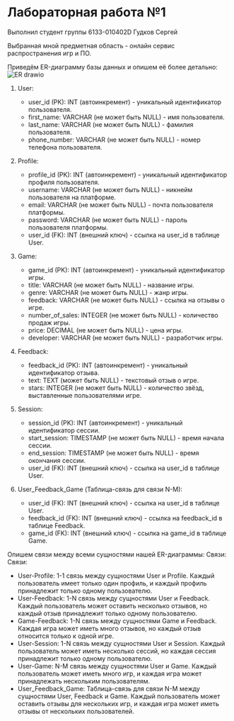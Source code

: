 # Лабораторная работа №1 
Выполнил студент группы 6133-010402D Гудков Сергей

Выбранная мной предметная область - онлайн сервис распространения игр и ПО.

Приведём ER-диаграмму базы данных и опишем её более детально:
![ER drawio](https://github.com/DekartVan/Corporate-databases-LR/assets/60447026/941590ea-640c-4664-825b-a99fdd9d4d00)
1. User:
   - user_id (PK): INT (автоинкремент) - уникальный идентификатор пользователя.
   - first_name: VARCHAR (не может быть NULL) - имя пользователя.
   - last_name: VARCHAR (не может быть NULL) - фамилия пользователя.
   - phone_number: VARCHAR (не может быть NULL) - номер телефона пользователя.

2. Profile:
   - profile_id (PK): INT (автоинкремент) - уникальный идентификатор профиля пользователя.
   - username: VARCHAR (не может быть NULL) - никнейм пользователя на платформе.
   - email: VARCHAR (не может быть NULL) - почта пользователя платформы.
   - password: VARCHAR (не может быть NULL) - пароль пользователя платформы.
   - user_id (FK): INT (внешний ключ) - ссылка на user_id в таблице User.

3. Game:
   - game_id (PK): INT (автоинкремент) - уникальный идентификатор игры.
   - title: VARCHAR (не может быть NULL) - название игры.
   - genre: VARCHAR (не может быть NULL) - жанр игры.
   - feedback: VARCHAR (не может быть NULL) - ссылка на отзывы о игре.
   - number_of_sales: INTEGER (не может быть NULL) - количество продаж игры.
   - price: DECIMAL (не может быть NULL) - цена игры.
   - developer: VARCHAR (не может быть NULL) - разработчик игры.

4. Feedback:
   - feedback_id (PK): INT (автоинкремент) - уникальный идентификатор отзыва.
   - text: TEXT (может быть NULL) - текстовый отзыв о игре.
   - stars: INTEGER (не может быть NULL) - количество звёзд, выставленные пользователями игре.

5. Session:
   - session_id (PK): INT (автоинкремент) - уникальный идентификатор сессии.
   - start_session: TIMESTAMP (не может быть NULL) - время начала сессии.
   - end_session: TIMESTAMP (не может быть NULL) - время окончания сессии.
   - user_id (FK): INT (внешний ключ) - ссылка на user_id в таблице User.

6. User_Feedback_Game (Таблица-связь для связи N-M):
   - user_id (FK): INT (внешний ключ) - ссылка на user_id в таблице User.
   - feedback_id (FK): INT (внешний ключ) - ссылка на feedback_id в таблице Feedback.
   - game_id (FK): INT (внешний ключ) - ссылка на game_id в таблице Game.

Опишем связи между всеми сущностями нашей ER-диаграммы:
Связи:
Связи:
- User-Profile: 1-1 связь между сущностями User и Profile. Каждый пользователь имеет только один профиль, и каждый профиль принадлежит только одному пользователю.
- User-Feedback: 1-N связь между сущностями User и Feedback. Каждый пользователь может оставить несколько отзывов, но каждый отзыв принадлежит только одному пользователю.
- Game-Feedback: 1-N связь между сущностями Game и Feedback. Каждая игра может иметь много отзывов, но каждый отзыв относится только к одной игре.
- User-Session: 1-N связь между сущностями User и Session. Каждый пользователь может иметь несколько сессий, но каждая сессия принадлежит только одному пользователю.
- User-Game: N-M связь между сущностями User и Game. Каждый пользователь может иметь много игр, и каждая игра может принадлежать нескольким пользователям.
- User_Feedback_Game: Таблица-связь для связи N-M между сущностями User, Feedback и Game. Каждый пользователь может оставить отзывы для нескольких игр, и каждая игра может иметь отзывы от нескольких пользователей.
